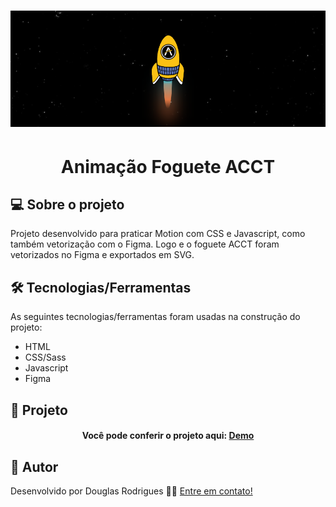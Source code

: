 <h1 align="center">
    <img alt="Logo" src="img/foguete-acct.png" />
    <br>
</h1>
<h1 align="center">
    Animação Foguete ACCT
</h1>

## 💻 Sobre o projeto

Projeto desenvolvido para praticar Motion com CSS e Javascript, como também vetorização com o Figma.
Logo e o foguete ACCT foram vetorizados no Figma e exportados em SVG.

## 🛠 Tecnologias/Ferramentas

As seguintes tecnologias/ferramentas foram usadas na construção do projeto:

- HTML
- CSS/Sass
- Javascript
- Figma

## 🚀 Projeto

<h4 align="center">
  Você pode conferir o projeto aqui: <a href="https://douglas-rodr-foguete-acct.netlify.app/" target="_blank">Demo</a>
</h4>

## 🦸 Autor

Desenvolvido por Douglas Rodrigues 👋🏽 [Entre em contato!](https://www.linkedin.com/in/douglas-rodrigues-pnz/)

